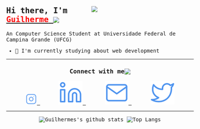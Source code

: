<div>
  <samp>
  <img align="right" src="https://raw.githubusercontent.com/JGuilhermeCoelho/JGuilhermeCoelho/master/assets/JGuilherme_octocat.png" width="275" />

  <h2>Hi there, I'm <a href="https://jguilhermecoelho.github.io"> <font color="red">Guilherme</font>
  </a><img align="center" src="https://raw.githubusercontent.com/JGuilhermeCoelho/JGuilhermeCoelho/master/assets/Hello.gif" height="33px"/></h2>

  An Computer Science Student at Universidade Federal de Campina Grande (UFCG)

  * :seedling: I'm currently studying about web development

  <hr>
<div>

<div align="center">
  <h3 align="center">Connect with me<img align="center" src="https://raw.githubusercontent.com/JGuilhermeCoelho/JGuilhermeCoelho/master/assets/Handshake.gif" height="33px" /></h3>

<a href="https://www.instagram.com/j.guilherme.coelho/">
  <img height="30" src="./assets/social/instagram.svg" />
</a>
&nbsp;&nbsp;&nbsp;&nbsp;&nbsp;
<a href="https://www.linkedin.com/in/j-guilherme-coelho/">
<img heigh="24"
  src="./assets/social/linkedin.svg"/>
</a>
&nbsp;&nbsp;&nbsp;&nbsp;&nbsp;
<a href="mailto:joseguilhermecoelhooliveira@gmail.com">
<img heigh="24"
  src="./assets/social/mail.svg"/>
</a>
&nbsp;&nbsp;&nbsp;&nbsp;&nbsp;
<a href="https://twitter.com/guilhermecoelo">
<img heigh="24"
  src="./assets/social/twitter.svg"/>
</a>

<br>

<hr>

<img
  alt="Guilhermes's github stats"
  src="https://github-readme-stats.vercel.app/api?username=jguilhermecoelho&show_icons=true&hide=stars&count_private=true"/>
<img
  alt="Top Langs"
  src="https://github-readme-stats.vercel.app/api/top-langs/?username=JGuilhermeCoelho&layout=compact"/>

</div>

</div>
